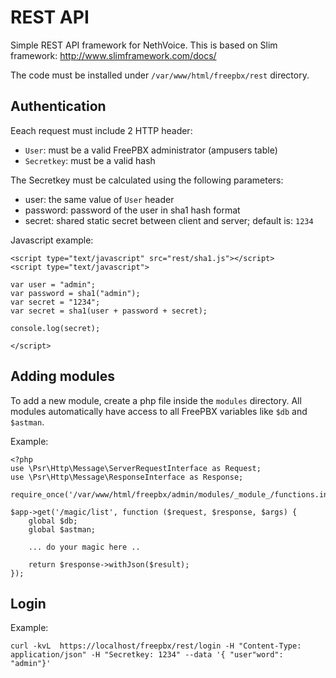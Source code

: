 # REST API

Simple REST API framework for NethVoice.
This is based on Slim framework: http://www.slimframework.com/docs/

The code must be installed under `/var/www/html/freepbx/rest` directory.

## Authentication

Eeach request must include 2 HTTP header:

- `User`: must be a valid FreePBX administrator (ampusers table)
- `Secretkey`: must be a valid hash

The Secretkey must be calculated using the following parameters:
- user: the same value of `User` header
- password: password of the user in sha1 hash format
- secret: shared static secret between client and server; default is: `1234`

Javascript example:

```
<script type="text/javascript" src="rest/sha1.js"></script>
<script type="text/javascript">

var user = "admin";
var password = sha1("admin");
var secret = "1234";
var secret = sha1(user + password + secret);

console.log(secret);

</script>

```

## Adding modules

To add a new module, create a php file inside the `modules` directory.
All modules automatically have access to all FreePBX variables
like `$db` and `$astman`.

Example:

```
<?php
use \Psr\Http\Message\ServerRequestInterface as Request;
use \Psr\Http\Message\ResponseInterface as Response;

require_once('/var/www/html/freepbx/admin/modules/_module_/functions.inc.php');

$app->get('/magic/list', function ($request, $response, $args) {
    global $db;
    global $astman;

    ... do your magic here ..

    return $response->withJson($result);
});
```


## Login

Example:

```
curl -kvL  https://localhost/freepbx/rest/login -H "Content-Type: application/json" -H "Secretkey: 1234" --data '{ "user"word": "admin"}'
````

